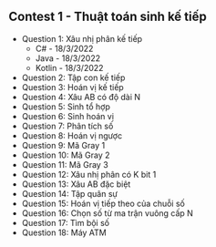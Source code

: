## Contest 1 - Thuật toán sinh kế tiếp
- Question 1: Xâu nhị phân kế tiếp
    + C# - 18/3/2022
    + Java - 18/3/2022
    + Kotlin - 18/3/2022
- Question 2: Tập con kế tiếp
- Question 3: Hoán vị kế tiếp
- Question 4: Xâu AB có độ dài N
- Question 5: Sinh tổ hợp
- Question 6: Sinh hoán vị
- Question 7: Phân tích số
- Question 8: Hoán vị ngược
- Question 9: Mã Gray 1
- Question 10: Mã Gray 2
- Question 11: Mã Gray 3
- Question 12: Xâu nhị phân có K bit 1
- Question 13: Xâu AB đặc biệt
- Question 14: Tập quân sự
- Question 15: Hoán vị tiếp theo của chuỗi số
- Question 16: Chọn số từ ma trận vuông cấp N
- Question 17: Tìm bội số
- Question 18: Máy ATM